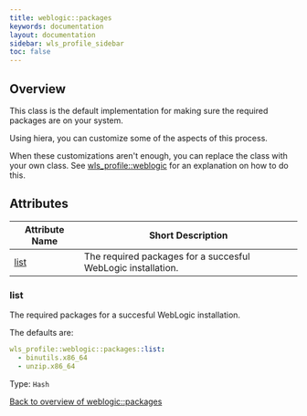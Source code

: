 ```yaml
---
title: weblogic::packages
keywords: documentation
layout: documentation
sidebar: wls_profile_sidebar
toc: false
---
```

## Overview


This class is the default implementation for making sure the required packages are on your system.

Using hiera, you can customize some of the aspects of this process.

When these customizations aren't enough, you can replace the class with your own class. See [wls_profile::weblogic](./weblogic.html) for an explanation on how to do this.





## Attributes



Attribute Name                   | Short Description                                            |
-------------------------------- | ------------------------------------------------------------ |
[list](#weblogic::packages_list) | The required packages for a succesful WebLogic installation. |




### list<a name='weblogic::packages_list'>

The required packages for a succesful WebLogic installation.

The defaults are:

```yaml
wls_profile::weblogic::packages::list:
  - binutils.x86_64
  - unzip.x86_64
```
Type: `Hash`


[Back to overview of weblogic::packages](#attributes)
